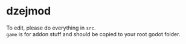 # dzejmod
To edit, please do everything in `src`.  
`game` is for addon stuff and should be copied to your root godot folder.
